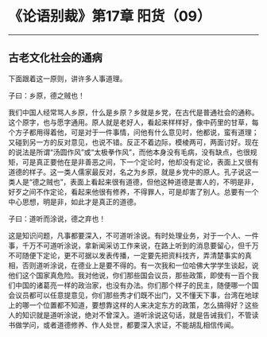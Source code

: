 # 《论语别裁》第17章 阳货（09）

------

## 古老文化社会的通病

下面跟着这一原则，讲许多人事道理。

子曰：乡原，德之贼也！

我们中国人经常骂人乡原，什么是乡原？乡就是乡党，在古代是普通社会的通称。这个原字，也与愿字通用。原人就是老好人，看起来样样好，像中药里的甘草，每个方子都用得着他，可是对于一件事情，问他有什么意见时，他都说，蛮有道理；又碰到另一方的反对意见，也说不错。反正不着边际，模棱两可，两面讨好。现在的说法是所谓“汤圆作风”或“太极拳作风”，而他本身没有毛病，没有缺点，也很规矩，可是真正要他在是非善恶之间，下一个定论时，他却没有定论，表面上又很有道德的样子。这一类人儒家最反对，名之为乡原，就是乡党中的原人。孔子说这一类人是“德之贼也”，表面上看起来很有道德，但他这种道德是害人的，不明是非，好歹之间不作定论，看起来他很有修养，不得罪人，可是却害了别人。总要有一个中心思想，明是非，如此才是真正的道德。

子曰：道听而涂说，德之弃也！

这是知识问题，凡事都要深入，不可道听涂说。有时处理业务，对于一个人、一件事，千万不可道听涂说，拿新闻采访工作来说，在路上听到的消息要留心，但千万不可随便下定论，更不可据以发表传播，一定要先把资料找齐，弄清楚事实的真相，否则道听涂说，在德业上是要不得的。有一次我和一位哈佛大学学生谈起，说他们这个国家真危险。我对他说，你们那些国会议员，那些政策，即使有一百个我们中国的诸葛亮一样的政治家，也没有办法。你们那个样子的民主，随便哪一个国会议员都可以任意提意见，你们那些秀才们既不出门，又不懂天下事，台湾在地球上的哪一个位置都不知道，要想靠这样的人来决定东方的政策，怎么搞得好？这些人的知识就是道听涂说，绝对不曾深入。道听涂说这句话，就是告诫我们，不管读书做学问，或者道德修养、作人处世，都要深入求证，不能胡乱相信传闻。

